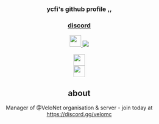 <div align="center">
  <h3>ycfi's github profile ,, </h3>

<a href="https://skillicons.dev">
<div align="center">
  <h3>discord</h3>
<img height=30 src="https://skillicons.dev/icons?i=discord" />
  <a href="https://discord.com/users/592426234194165772">
    <img src="https://lanyard.cnrad.dev/api/592426234194165772?showDisplayName=true&idleMessage=Busy,'%20No%20DMS%20please.%20Thanks!">
  </a>
  <br /><br />
    <img height=30 src="https://skillicons.dev/icons?i=js,nodejs,python,html,css,php" />
    <br />
    <img height=30 src="https://skillicons.dev/icons?i=,git,github,vscode" />

## about

Manager of @VeloNet organisation & server - join today at https://discord.gg/velomc
